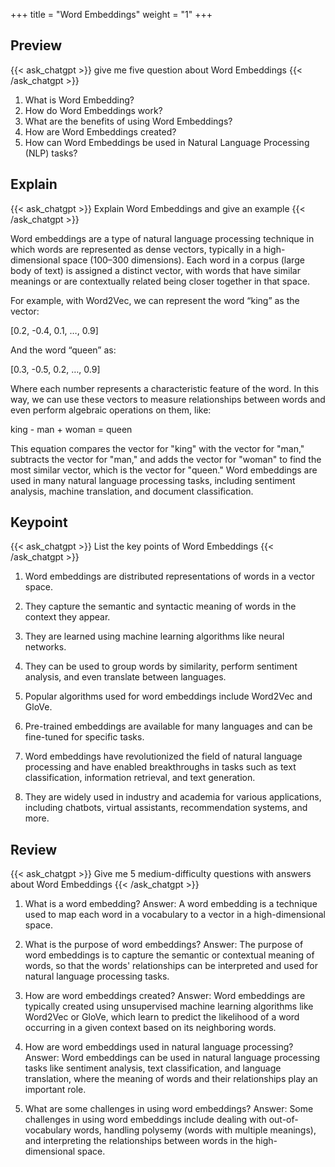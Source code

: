 +++
title = "Word Embeddings"
weight = "1"
+++
## Preview
{{< ask_chatgpt >}}
give me five question about Word Embeddings
{{< /ask_chatgpt >}}

1. What is Word Embedding?
2. How do Word Embeddings work?
3. What are the benefits of using Word Embeddings?
4. How are Word Embeddings created?
5. How can Word Embeddings be used in Natural Language Processing (NLP) tasks?   

## Explain
{{< ask_chatgpt >}}
Explain Word Embeddings and give an example
{{< /ask_chatgpt >}}

Word embeddings are a type of natural language processing technique in which words are represented as dense vectors, typically in a high-dimensional space (100–300 dimensions). Each word in a corpus (large body of text) is assigned a distinct vector, with words that have similar meanings or are contextually related being closer together in that space.

For example, with Word2Vec, we can represent the word “king” as the vector:

[0.2, -0.4, 0.1, …, 0.9]

And the word “queen” as:

[0.3, -0.5, 0.2, …, 0.9]

Where each number represents a characteristic feature of the word. In this way, we can use these vectors to measure relationships between words and even perform algebraic operations on them, like:

king - man + woman = queen

This equation compares the vector for "king" with the vector for "man," subtracts the vector for "man," and adds the vector for "woman" to find the most similar vector, which is the vector for "queen." Word embeddings are used in many natural language processing tasks, including sentiment analysis, machine translation, and document classification.   

## Keypoint
{{< ask_chatgpt >}}
List the key points of Word Embeddings
{{< /ask_chatgpt >}}

1. Word embeddings are distributed representations of words in a vector space.

2. They capture the semantic and syntactic meaning of words in the context they appear.

3. They are learned using machine learning algorithms like neural networks.

4. They can be used to group words by similarity, perform sentiment analysis, and even translate between languages.

5. Popular algorithms used for word embeddings include Word2Vec and GloVe.

6. Pre-trained embeddings are available for many languages and can be fine-tuned for specific tasks.

7. Word embeddings have revolutionized the field of natural language processing and have enabled breakthroughs in tasks such as text classification, information retrieval, and text generation.

8. They are widely used in industry and academia for various applications, including chatbots, virtual assistants, recommendation systems, and more.   

## Review
{{< ask_chatgpt >}}
Give me 5 medium-difficulty questions with answers about Word Embeddings
{{< /ask_chatgpt >}}

1. What is a word embedding?
Answer: A word embedding is a technique used to map each word in a vocabulary to a vector in a high-dimensional space.

2. What is the purpose of word embeddings?
Answer: The purpose of word embeddings is to capture the semantic or contextual meaning of words, so that the words' relationships can be interpreted and used for natural language processing tasks.

3. How are word embeddings created?
Answer: Word embeddings are typically created using unsupervised machine learning algorithms like Word2Vec or GloVe, which learn to predict the likelihood of a word occurring in a given context based on its neighboring words.

4. How are word embeddings used in natural language processing?
Answer: Word embeddings can be used in natural language processing tasks like sentiment analysis, text classification, and language translation, where the meaning of words and their relationships play an important role.

5. What are some challenges in using word embeddings?
Answer: Some challenges in using word embeddings include dealing with out-of-vocabulary words, handling polysemy (words with multiple meanings), and interpreting the relationships between words in the high-dimensional space.   

